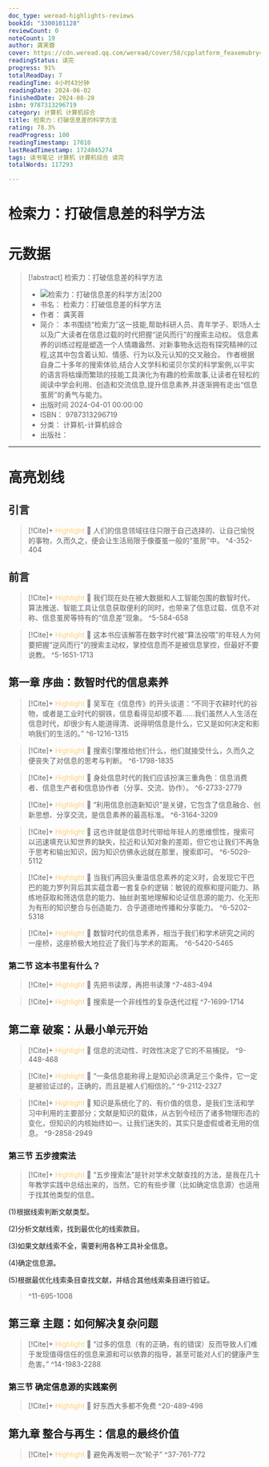 ```yaml
---
doc_type: weread-highlights-reviews
bookId: "3300101128"
reviewCount: 0
noteCount: 19
author: 龚芙蓉
cover: https://cdn.weread.qq.com/weread/cover/58/cpplatform_feaxemubry47bnkzylqzwv/t7_cpplatform_feaxemubry47bnkzylqzwv1716796541.jpg
readingStatus: 读完
progress: 91%
totalReadDay: 7
readingTime: 4小时43分钟
readingDate: 2024-06-02
finishedDate: 2024-08-28
isbn: 9787313296719
category: 计算机 计算机综合
title: 检索力：打破信息差的科学方法
rating: 78.3%
readProgress: 100
readingTimestamp: 17010
lastReadTimestamp: 1724845274
tags: 读书笔记 计算机 计算机综合 读完
totalWords: 117293

---
```


# 检索力：打破信息差的科学方法

# 元数据
> [!abstract] 检索力：打破信息差的科学方法
> - ![ 检索力：打破信息差的科学方法|200](https://cdn.weread.qq.com/weread/cover/58/cpplatform_feaxemubry47bnkzylqzwv/t7_cpplatform_feaxemubry47bnkzylqzwv1716796541.jpg)
> - 书名： 检索力：打破信息差的科学方法
> - 作者： 龚芙蓉
> - 简介： 本书围绕“检索力”这一技能,帮助科研人员、青年学子、职场人士以及广大读者在信息过载的时代把握“逆风而行”的搜索主动权。 信息素养的训练过程是塑造一个人情趣盎然、对新事物永远抱有探究精神的过程,这其中包含着认知、情感、行为以及元认知的交叉融合。 作者根据自身二十多年的搜索体验,结合人文学科和诺贝尔奖的科学案例,以平实的语言将枯燥而繁琐的技能工具演化为有趣的检索故事,让读者在轻松的阅读中学会利用、创造和交流信息,提升信息素养,并逐渐拥有走出“信息茧房”的勇气与能力。
> - 出版时间 2024-04-01 00:00:00
> - ISBN： 9787313296719
> - 分类： 计算机-计算机综合
> - 出版社： 



---

# 高亮划线

## 引言

> [!Cite]+ <span style="color: #ffce78;">Highlight</span>
> 📌 人们的信息领域往往只限于自己选择的、让自己愉悦的事物，久而久之，便会让生活局限于像蚕茧一般的“茧房”中。
> ^4-352-404
## 前言

> [!Cite]+ <span style="color: #ffce78;">Highlight</span>
> 📌 我们现在处在被大数据和人工智能包围的数智时代，算法推送、智能工具让信息获取便利的同时，也带来了信息过载、信息不对称、信息茧房等特有的“信息差”现象。
> ^5-584-658

> [!Cite]+ <span style="color: #ffce78;">Highlight</span>
> 📌 这本书应该解答在数字时代被“算法投喂”的年轻人为何要把握“逆风而行”的搜索主动权，掌控信息而不是被信息掌控，但最好不要说教。
> ^5-1651-1713
## 第一章 序曲：数智时代的信息素养

> [!Cite]+ <span style="color: #ffce78;">Highlight</span>
> 📌 吴军在《信息传》的开头谈道：“不同于农耕时代的谷物，或者是工业时代的钢铁，信息看得见却摸不着……我们虽然人人生活在信息时代，却很少有人能道得清、说得明信息是什么，它又是如何决定和影响我们的生活的。”
> ^6-1216-1315

> [!Cite]+ <span style="color: #ffce78;">Highlight</span>
> 📌 搜索引擎推给他们什么，他们就接受什么，久而久之便丧失了对信息的思考与判断。
> ^6-1798-1835

> [!Cite]+ <span style="color: #ffce78;">Highlight</span>
> 📌 身处信息时代的我们应该扮演三重角色：信息消费者、信息生产者和信息协作者（分享、交流、协作）。
> ^6-2733-2779

> [!Cite]+ <span style="color: #ffce78;">Highlight</span>
> 📌 “利用信息创造新知识”是关键，它包含了信息融合、创新思想、分享交流，是信息素养的最高标准。
> ^6-3164-3209

> [!Cite]+ <span style="color: #ffce78;">Highlight</span>
> 📌 这也许就是信息时代带给年轻人的思维惯性，搜索可以迅速填充认知世界的缺失，拉近和认知对象的差距，但它也让我们不再急于思考和输出知识，因为知识仿佛永远就在那里，搜索即可。
> ^6-5029-5112

> [!Cite]+ <span style="color: #ffce78;">Highlight</span>
> 📌 当我们再回头重温信息素养的定义时，会发现它干巴巴的能力罗列背后其实蕴含着一套复杂的逻辑：敏锐的观察和提问能力、熟练地获取和筛选信息的能力、抽丝剥茧地理解和论证信息源的能力、化无形为有形的知识整合与创造能力、合乎道德地传播和分享能力。
> ^6-5202-5318

> [!Cite]+ <span style="color: #ffce78;">Highlight</span>
> 📌 数智时代的信息素养，相当于我们和学术研究之间的一座桥，这座桥极大地拉近了我们与学术的距离。
> ^6-5420-5465
### 第二节 这本书里有什么？

> [!Cite]+ <span style="color: #ffce78;">Highlight</span>
> 📌 先把书读厚，再把书读薄
> ^7-483-494

> [!Cite]+ <span style="color: #ffce78;">Highlight</span>
> 📌 搜索是一个非线性的复杂迭代过程
> ^7-1699-1714
## 第二章 破案：从最小单元开始

> [!Cite]+ <span style="color: #ffce78;">Highlight</span>
> 📌 信息的流动性、时效性决定了它的不易捕捉。
> ^9-448-468

> [!Cite]+ <span style="color: #ffce78;">Highlight</span>
> 📌 “一条信息能称得上是知识必须满足三个条件，它一定是被验证过的，正确的，而且是被人们相信的。”
> ^9-2112-2327

> [!Cite]+ <span style="color: #ffce78;">Highlight</span>
> 📌 知识是系统化了的、有价值的信息，是我们生活和学习中利用的主要部分；文献是知识的载体，从古到今经历了诸多物理形态的变化，但知识的内核始终如一。让我们迷失的，其实只是虚假或者无用的信息。
> ^9-2858-2949
### 第三节 五步搜索法

> [!Cite]+ <span style="color: #ffce78;">Highlight</span>
> 📌 “五步搜索法”是针对学术文献查找的方法，是我在几十年教学实践中总结出来的，当然，它的有些步骤（比如确定信息源）也适用于找其他类型的信息。
>
(1)根据线索判断文献类型。
>
(2)分析文献线索，找到最优化的线索款目。
>
(3)如果文献线索不全，需要利用各种工具补全信息。
>
(4)确定信息源。
>
(5)根据最优化线索条目查找文献，并结合其他线索条目进行验证。
> ^11-695-1008
## 第三章 主题：如何解决复杂问题

> [!Cite]+ <span style="color: #ffce78;">Highlight</span>
> 📌 “过多的信息（有的正确，有的错误）反而导致人们难于发现值得信任的信息来源和可以依靠的指导，甚至可能对人们的健康产生危害。”
> ^14-1983-2288
### 第三节 确定信息源的实践案例

> [!Cite]+ <span style="color: #ffce78;">Highlight</span>
> 📌 好东西大多都不免费
> ^20-489-498
## 第九章 整合与再生：信息的最终价值

> [!Cite]+ <span style="color: #ffce78;">Highlight</span>
> 📌 避免再发明一次“轮子”
> ^37-761-772

